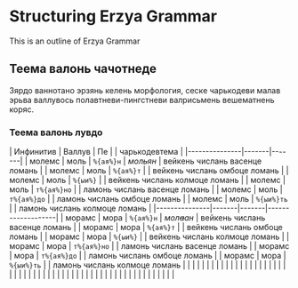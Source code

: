 # Structuring Erzya Grammar

This is an outline of Erzya Grammar

## Теема валонь чачотнеде

Зярдо ваннотано эрзянь келень морфология, сеске чарькодеви малав эрьва валлувось полавтневи-пингстневи валрисьмень вешематнень коряс.

### Теема валонь лувдо




|	Инфинитив	|	Валлув	|	Пе	|		|	чарькодевтема	|
|---------------|-------|-------|
|	молемс	|	моль	|	`%{ая%}н`	|	*мол~~ь~~ян*	|	вейкень числань васенце ломань	|
|	молемс	|	моль	|	`%{ая%}т`	|		|	вейкень числань омбоце ломань	|
|	молемс	|	моль	|	`%{ыи%}`	|		|	вейкень числань колмоце ломань	|
|	молемс	|	моль	|	`т%{ая%}но`	|		|	ламонь числань васенце ломань	|
|	молемс	|	моль	|	`т%{ая%}до`	|		|	ламонь числань омбоце ломань	|
|	молемс	|	моль	|	`%{ыи%}ть`	|		|	ламонь числань колмоце ломань	|
|---------------|-------|-------|-------------------|
|	морамс	|	мора	|	`%{ая%}н`	|	*мол~~а~~ан*	|	вейкень числань васенце ломань	|
|	морамс	|	мора	|	`%{ая%}т`	|		|	вейкень числань омбоце ломань	|
|	морамс	|	мора	|	`%{ыи%}`	|		|	вейкень числань колмоце ломань	|
|	морамс	|	мора	|	`т%{ая%}но`	|		|	ламонь числань васенце ломань	|
|	морамс	|	мора	|	`т%{ая%}до`	|		|	ламонь числань омбоце ломань	|
|	морамс	|	мора	|	`%{ыи%}ть`	|		|	ламонь числань колмоце ломань	|
|		|		|		|
|		|		|		|
|		|		|		|
|		|		|		|
|		|		|		|
|		|		|		|
|		|		|		|
|		|		|		|
|		|		|		|
|		|		|		|
|		|		|		|
|		|		|		|
|		|		|		|
|		|		|		|

